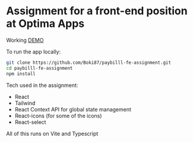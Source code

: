 # Assignment for a front-end position at Optima Apps

Working [DEMO](https://paybill-optima.netlify.app/)

To run the app locally:

```bash
git clone https://github.com/Boki87/paybilll-fe-assignment.git
cd paybilll-fe-assignment
npm install
```

Tech used in the assignment:

- React
- Tailwind
- React Context API for global state management
- React-icons (for some of the icons)
- React-select

All of this runs on Vite and Typescript

